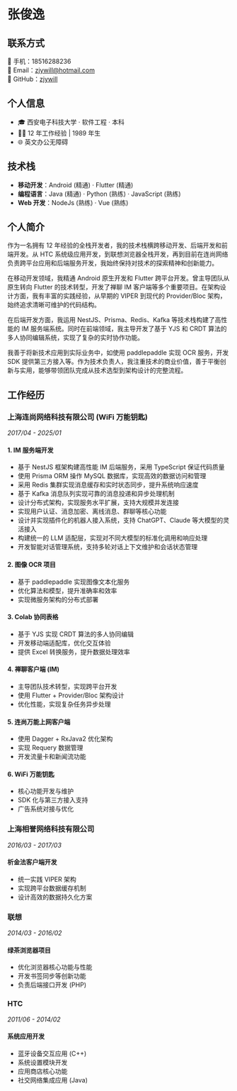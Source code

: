 # 张俊逸

## 联系方式

📱 手机：18516288236  
📧 Email：zjywill@hotmail.com  
🔗 GitHub：[zjywill](https://github.com/zjywill)

## 个人信息

- 🎓 西安电子科技大学 · 软件工程 · 本科
- 👨‍💻 12 年工作经验 | 1989 年生
- 🌐 英文办公无障碍

## 技术栈

- **移动开发**：Android (精通) · Flutter (精通)
- **编程语言**：Java (精通) · Python (熟练) · JavaScript (熟练)
- **Web 开发**：NodeJs (熟练) · Vue (熟练)

## 个人简介

作为一名拥有 12 年经验的全栈开发者，我的技术栈横跨移动开发、后端开发和前端开发。从 HTC 系统级应用开发，到联想浏览器全栈开发，再到目前在连尚网络负责跨平台应用和后端服务开发，我始终保持对技术的探索精神和创新能力。

在移动开发领域，我精通 Android 原生开发和 Flutter 跨平台开发。曾主导团队从原生转向 Flutter 的技术转型，开发了禅聊 IM 客户端等多个重要项目。在架构设计方面，我有丰富的实践经验，从早期的 VIPER 到现代的 Provider/Bloc 架构，始终追求清晰可维护的代码结构。

在后端开发方面，我运用 NestJS、Prisma、Redis、Kafka 等技术栈构建了高性能的 IM 服务端系统。同时在前端领域，我主导开发了基于 YJS 和 CRDT 算法的多人协同编辑系统，实现了复杂的实时协作功能。

我善于将新技术应用到实际业务中，如使用 paddlepaddle 实现 OCR 服务，开发 SDK 提供第三方接入等。作为技术负责人，我注重技术的商业价值，善于平衡创新与实用，能够带领团队完成从技术选型到架构设计的完整流程。

## 工作经历

### 上海连尚网络科技有限公司 (WiFi 万能钥匙)

_2017/04 - 2025/01_

#### 1. IM 服务端开发

- 基于 NestJS 框架构建高性能 IM 后端服务，采用 TypeScript 保证代码质量
- 使用 Prisma ORM 操作 MySQL 数据库，实现高效的数据访问和管理
- 采用 Redis 集群实现消息缓存和实时状态同步，提升系统响应速度
- 基于 Kafka 消息队列实现可靠的消息投递和异步处理机制
- 设计分布式架构，实现服务水平扩展，支持大规模并发连接
- 实现用户认证、消息加密、离线消息、群聊等核心功能
- 设计并实现插件化的机器人接入系统，支持 ChatGPT、Claude 等大模型的灵活接入
- 构建统一的 LLM 适配层，实现对不同大模型的标准化调用和响应处理
- 开发智能对话管理系统，支持多轮对话上下文维护和会话状态管理

#### 2. 图像 OCR 项目

- 基于 paddlepaddle 实现图像文本化服务
- 优化算法和模型，提升准确率和效率
- 实现微服务架构的分布式部署

#### 3. Colab 协同表格

- 基于 YJS 实现 CRDT 算法的多人协同编辑
- 开发移动端适配库，优化交互体验
- 提供 Excel 转换服务，提升数据处理效率

#### 4. 禅聊客户端 (IM)

- 主导团队技术转型，实现跨平台开发
- 使用 Flutter + Provider/Bloc 架构设计
- 优化性能，实现复杂任务异步处理

#### 5. 连尚万能上网客户端

- 使用 Dagger + RxJava2 优化架构
- 实现 Requery 数据管理
- 开发流量卡和新闻流功能

#### 6. WiFi 万能钥匙

- 核心功能开发与维护
- SDK 化与第三方接入支持
- 广告系统对接与优化

### 上海相誉网络科技有限公司

_2016/03 - 2017/03_

#### 析金法客户端开发

- 统一实践 VIPER 架构
- 实现跨平台数据缓存机制
- 设计高效的数据持久化方案

### 联想

_2014/03 - 2016/02_

#### 绿茶浏览器项目

- 优化浏览器核心功能与性能
- 开发书签同步等创新功能
- 负责后端接口开发 (PHP)

### HTC

_2011/06 - 2014/02_

#### 系统应用开发

- 蓝牙设备交互应用 (C++)
- 系统设置模块开发
- 应用商店核心功能
- 社交网络集成应用 (Java)
